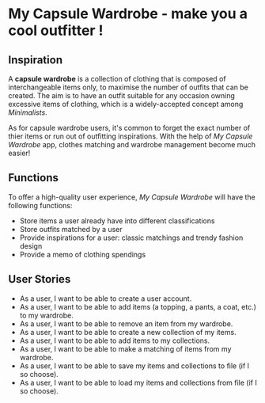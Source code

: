 # My Capsule Wardrobe - make you a cool outfitter !

## Inspiration

A **capsule wardrobe** is a collection of clothing that is composed of interchangeable items only, 
to maximise the number of outfits that can be created. The aim is to have an outfit suitable for any occasion owning
excessive items of clothing, which is a widely-accepted concept among *Minimalists*.  

As for capsule wardrobe users, it's common to forget the exact number of thier items or run out of 
outfitting inspirations. With the help of *My Capsule Wardrobe* app, clothes matching and wardrobe management
become much easier! 


## Functions
To offer a high-quality user experience, *My Capsule Wardrobe* will have the following 
functions:

- Store items a user already have into different classifications
- Store outfits matched by a user
- Provide inspirations for a user: classic matchings and trendy fashion design
- Provide a memo of clothing spendings



## User Stories
- As a user, I want to be able to create a user account.
- As a user, I want to be able to add items (a topping, a pants, a coat, etc.) to my wardrobe.
- As a user, I want to be able to remove an item from my wardrobe.
- As a user, I want to be able to create a new collection of my items.
- As a user, I want to be able to add items to my collections.
- As a user, I want to be able to make a matching of items from my wardrobe.
- As a user, I want to be able to save my items and collections to file (if I so choose).
- As a user, I want to be able to load my items and collections from file (if I so choose).






